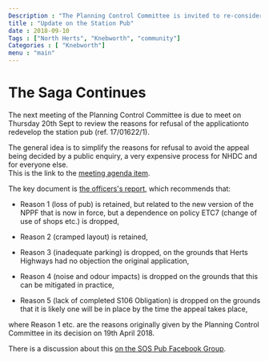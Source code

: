 ```yaml
---
Description : "The Planning Control Committee is invited to re-consider its reasons for refusual of the Station Pub Application"
title : "Update on the Station Pub"
date : 2018-09-10
Tags : ["North Herts", "Knebworth", "community"]
Categories : [ "Knebworth"]
menu : "main"
---
```


# The Saga Continues

The next meeting of the Planning Control Committee is due to meet on Thursday 20th Sept to review the reasons for refusal of the applicationto redevelop the station pub (ref. 17/01622/1).

The general idea is to simplify the reasons for refusal to avoid the appeal being decided by a public enquiry, a very expensive process for NHDC and for everyone else.  
This is the link to the [meeting agenda item](https://democracy.north-herts.gov.uk/ieListDocuments.aspx?CId=151&MId=2051&Ver=4#AI2136).

The key document is [the officers's report](https://democracy.north-herts.gov.uk/documents/s3114/17016221%20-%20The%20Station%20Inn%20Station%20Approach%20Knebworth%20SG3%206AT.pdf), which recommends that:

* Reason 1 (loss of pub) is retained, but related to the new version of the NPPF that is now in force, but a dependence on policy ETC7 (change of use of shops etc.) is dropped,

* Reason 2 (cramped layout) is retained,

* Reason 3 (inadequate parking) is dropped, on the grounds that Herts Highways had no objection the original application,

* Reason 4 (noise and odour impacts) is dropped on the grounds that this can be mitigated in practice,

* Reason 5 (lack of completed S106 Obligation) is dropped on the grounds that it is likely one will be in place by the time the appeal takes place,

where Reason 1 etc. are the reasons originally given by the Planning Control Committee in its decision on 19th April 2018.

There is a discussion about this [on the SOS Pub Facebook Group](https://www.facebook.com/groups/StationPubKnebworth/permalink/542004112919167/).
